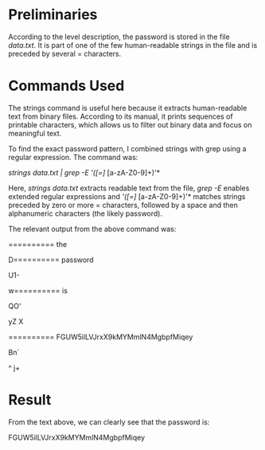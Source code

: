 # Preliminaries

According to the level description, the password is stored in the file *data.txt*.
It is part of one of the few human-readable strings in the file and is preceded by several = characters.

# Commands Used

The strings command is useful here because it extracts human-readable text from binary files.
According to its manual, it prints sequences of printable characters, which allows us to filter out binary data and focus on meaningful text.

To find the exact password pattern, I combined strings with grep using a regular expression.
The command was:

*strings data.txt | grep -E '([=]* [a-zA-Z0-9]+)'*

Here, *strings data.txt* extracts readable text from the file, *grep -E* enables extended regular expressions and *'([=]* [a-zA-Z0-9]+)'* matches strings preceded by zero or more = characters, followed by a space and then alphanumeric characters (the likely password).

The relevant output from the above command was:

========== the

D========== password

 U1-

w========== is

 QO'

yZ X

========== FGUW5ilLVJrxX9kMYMmlN4MgbpfMiqey

 Bn`

^ j+

# Result

From the text above, we can clearly see that the password is:

FGUW5ilLVJrxX9kMYMmlN4MgbpfMiqey